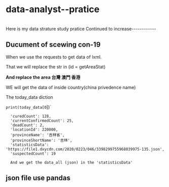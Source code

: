 # data-analyst--pratice 

<br>Here is my data strature study pratice
Continued to increase------------

## Ducument of  scewing con-19

When we use the requests to get data of lxml.

That we will replace the str in (id = getAreaStat)  

**And replace the area  台灣 澳門 香港**

WE will get the data of inside country(china privedence name)


The today_data diction

`print(today_data[0`])`



```'confirmedCount': 155,
  'curedCount': 128,
  'currentConfirmedCount': 25,
  'deadCount': 2,
  'locationId': 220000,
  'provinceName': '吉林省',
  'provinceShortName': '吉林',
  'statisticsData': 'https://file1.dxycdn.com/2020/0223/046/3398299755968039975-135.json',
  'suspectedCount': 19
  
  And we get the data_all (json) in the 'statisticsData'
  ````

## json file use pandas 

 

